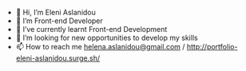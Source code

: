 - 👋 Hi, I’m Eleni Aslanidou
- 👀 I’m Front-end Developer
- 🌱 I’ve currently learnt Front-end Development
- 💞️ I’m looking for new opportunities to develop my skills
- 📫 How to reach me helena.aslanidou@gmail.com / http://portfolio-eleni-aslanidou.surge.sh/ 
